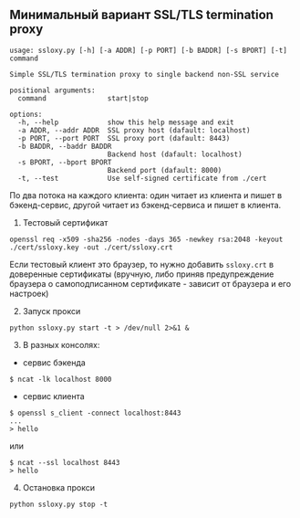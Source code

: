 ## Минимальный вариант SSL/TLS termination proxy

```
usage: ssloxy.py [-h] [-a ADDR] [-p PORT] [-b BADDR] [-s BPORT] [-t] command

Simple SSL/TLS termination proxy to single backend non-SSL service

positional arguments:
  command               start|stop

options:
  -h, --help            show this help message and exit
  -a ADDR, --addr ADDR  SSL proxy host (dafault: localhost)
  -p PORT, --port PORT  SSL proxy port (dafault: 8443)
  -b BADDR, --baddr BADDR
                        Backend host (dafault: localhost)
  -s BPORT, --bport BPORT
                        Backend port (dafault: 8000)
  -t, --test            Use self-signed certificate from ./cert
```

По два потока на каждого клиента: один читает из клиента и пишет в бэкенд-сервис, другой читает из бэкенд-сервиса и пишет в клиента.


1. Тестовый сертификат
```
openssl req -x509 -sha256 -nodes -days 365 -newkey rsa:2048 -keyout ./cert/ssloxy.key -out ./cert/ssloxy.crt
```
Если тестовый клиент это браузер, то нужно добавить `ssloxy.crt` в доверенные сертификаты (вручную, либо приняв предупреждение браузера о самоподписанном сертификате - зависит от браузера и его настроек)

2. Запуск прокси
```
python ssloxy.py start -t > /dev/null 2>&1 &
```

3. В разных консолях:
- сервис бэкенда
```
$ ncat -lk localhost 8000
```
- сервис клиента
```
$ openssl s_client -connect localhost:8443
...
> hello
```
или 
```
$ ncat --ssl localhost 8443
> hello
```
4. Остановка прокси
```
python ssloxy.py stop -t
```
